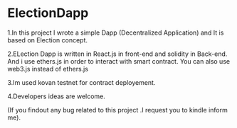 # ElectionDapp

1.In this project I wrote a simple Dapp (Decentralized Application) and It is based on  Election concept.

2.ELection Dapp is written in React.js in front-end and solidity in Back-end. And i use ethers.js in order to  interact with smart contract. You can also use web3.js instead of ethers.js 

3.Im used kovan testnet for contract deployement.

4.Developers ideas are welcome.

(If you findout any bug related to this project .I request you to kindle inform me).
